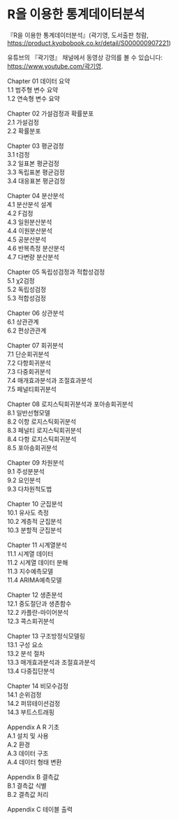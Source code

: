 ﻿# R을 이용한 통계데이터분석
『R을 이용한 통계데이터분석』(곽기영, 도서출판 청람, https://product.kyobobook.co.kr/detail/S000000907221)   

유튜브의 『곽기영』 채널에서 동영상 강의를 볼 수 있습니다: https://www.youtube.com/곽기영.   

Chapter 01 데이터 요약   
1.1	범주형 변수 요약   
1.2	연속형 변수 요약   

Chapter 02 가설검정과 확률분포   
2.1 가설검정   
2.2 확률분포   

Chapter 03 평균검정   
3.1 t검정   
3.2 일표본 평균검정   
3.3 독립표본 평균검정   
3.4 대응표본 평균검정   

Chapter 04 분산분석   
4.1 분산분석 설계   
4.2 F검정   
4.3 일원분산분석   
4.4 이원분산분석   
4.5 공분산분석   
4.6 반복측정 분산분석   
4.7 다변량 분산분석   

Chapter 05 독립성검정과 적합성검정   
5.1 χ2검정   
5.2 독립성검정   
5.3 적합성검정   

Chapter 06 상관분석   
6.1 상관관계   
6.2 편상관관계   

Chapter 07 회귀분석   
7.1 단순회귀분석   
7.2 다항회귀분석   
7.3 다중회귀분석   
7.4 매개효과분석과 조절효과분석   
7.5 페널티회귀분석   

Chapter 08 로지스틱회귀분석과 포아송회귀분석   
8.1 일반선형모델   
8.2 이항 로지스틱회귀분석   
8.3 페널티 로지스틱회귀분석   
8.4 다항 로지스틱회귀분석   
8.5 포아송회귀분석   

Chapter 09 차원분석   
9.1 주성분분석   
9.2 요인분석   
9.3 다차원척도법   

Chapter 10 군집분석   
10.1 유사도 측정   
10.2 계층적 군집분석   
10.3 분할적 군집분석   

Chapter 11 시계열분석   
11.1 시계열 데이터   
11.2 시계열 데이터 분해   
11.3 지수예측모델   
11.4 ARIMA예측모델   

Chapter 12 생존분석   
12.1 중도절단과 생존함수   
12.2 카플란-마이어분석   
12.3 콕스회귀분석   

Chapter 13 구조방정식모델링   
13.1 구성 요소   
13.2 분석 절차   
13.3 매개효과분석과 조절효과분석   
13.4 다중집단분석   

Chapter 14 비모수검정   
14.1 순위검정   
14.2 퍼뮤테이션검정   
14.3 부트스트래핑   

Appendix A R 기초   
A.1 설치 및 사용   
A.2 환경   
A.3 데이터 구조   
A.4 데이터 형태 변환   

Appendix B 결측값   
B.1 결측값 식별   
B.2 결측값 처리   

Appendix C 테이블 출력
